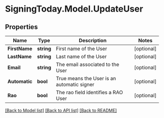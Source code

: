 
# SigningToday.Model.UpdateUser

## Properties

Name | Type | Description | Notes
------------ | ------------- | ------------- | -------------
**FirstName** | **string** | First name of the User | [optional] 
**LastName** | **string** | Last name of the User | [optional] 
**Email** | **string** | The email associated to the User | [optional] 
**Automatic** | **bool** | True means the User is an automatic signer | [optional] 
**Rao** | **bool** | The rao field identifies a RAO User | [optional] 

[[Back to Model list]](../README.md#documentation-for-models)
[[Back to API list]](../README.md#documentation-for-api-endpoints)
[[Back to README]](../README.md)

